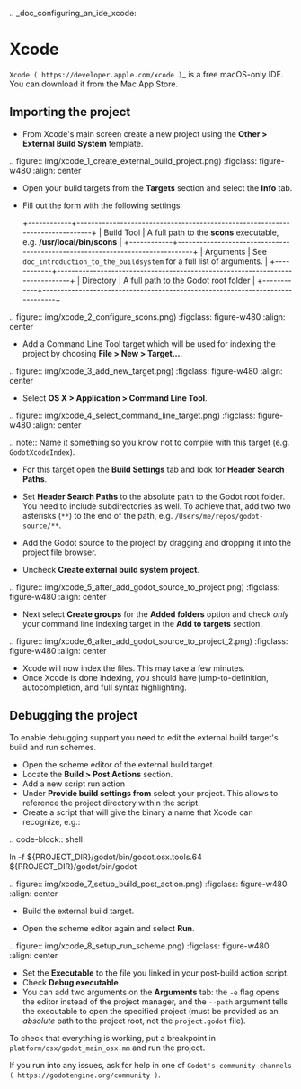 .. _doc_configuring_an_ide_xcode:

Xcode
=====

`Xcode ( https://developer.apple.com/xcode )`_ is a free macOS-only IDE. You can 
download it from the Mac App Store.

Importing the project
---------------------

- From Xcode's main screen create a new project using the **Other > External Build System** template.

.. figure:: img/xcode_1_create_external_build_project.png)
   :figclass: figure-w480
   :align: center

- Open your build targets from the **Targets** section and select the **Info** tab.
- Fill out the form with the following settings:

  +------------+------------------------------------------------------------------------------+
  | Build Tool | A full path to the **scons** executable, e.g. **/usr/local/bin/scons**       |
  +------------+------------------------------------------------------------------------------+
  | Arguments  | See `doc_introduction_to_the_buildsystem` for a full list of arguments. |
  +------------+------------------------------------------------------------------------------+
  | Directory  | A full path to the Godot root folder                                         |
  +------------+------------------------------------------------------------------------------+

.. figure:: img/xcode_2_configure_scons.png)
   :figclass: figure-w480
   :align: center

- Add a Command Line Tool target which will be used for indexing the project by
  choosing **File > New > Target...**.

.. figure:: img/xcode_3_add_new_target.png)
   :figclass: figure-w480
   :align: center

- Select **OS X > Application > Command Line Tool**.

.. figure:: img/xcode_4_select_command_line_target.png)
   :figclass: figure-w480
   :align: center

.. note:: Name it something so you know not to compile with this target (e.g. `GodotXcodeIndex`).

- For this target open the **Build Settings** tab and look for **Header Search Paths**.
- Set **Header Search Paths** to the absolute path to the Godot root folder. You need to
  include subdirectories as well. To achieve that, add two two asterisks (`**`) to the 
  end of the path, e.g. `/Users/me/repos/godot-source/**`.

- Add the Godot source to the project by dragging and dropping it into the project file browser.
- Uncheck **Create external build system project**.

.. figure:: img/xcode_5_after_add_godot_source_to_project.png)
   :figclass: figure-w480
   :align: center

- Next select **Create groups** for the **Added folders** option and check *only* 
  your command line indexing target in the **Add to targets** section.

.. figure:: img/xcode_6_after_add_godot_source_to_project_2.png)
   :figclass: figure-w480
   :align: center

- Xcode will now index the files. This may take a few minutes.
- Once Xcode is done indexing, you should have jump-to-definition,
  autocompletion, and full syntax highlighting.

Debugging the project
---------------------

To enable debugging support you need to edit the external build target's build and run schemes.

- Open the scheme editor of the external build target.
- Locate the **Build > Post Actions** section.
- Add a new script run action
- Under **Provide build settings from** select your project. This allows to reference 
  the project directory within the script.
- Create a script that will give the binary a name that Xcode can recognize, e.g.:

.. code-block:: shell

  ln -f ${PROJECT_DIR}/godot/bin/godot.osx.tools.64 ${PROJECT_DIR}/godot/bin/godot

.. figure:: img/xcode_7_setup_build_post_action.png)
   :figclass: figure-w480
   :align: center

- Build the external build target.

- Open the scheme editor again and select **Run**.

.. figure:: img/xcode_8_setup_run_scheme.png)
   :figclass: figure-w480
   :align: center

- Set the **Executable** to the file you linked in your post-build action script.
- Check **Debug executable**.
- You can add two arguments on the **Arguments** tab:
  the `-e` flag opens the editor instead of the project manager, and the `--path` argument
  tells the executable to open the specified project (must be provided as an *absolute* path 
  to the project root, not the `project.godot` file).

To check that everything is working, put a breakpoint in `platform/osx/godot_main_osx.mm` and
run the project.

If you run into any issues, ask for help in one of
`Godot's community channels ( https://godotengine.org/community )`.
